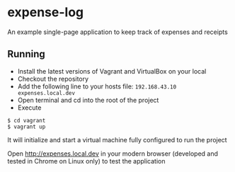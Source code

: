 expense-log
===========

An example single-page application to keep track of expenses and receipts


Running
-------

* Install the latest versions of Vagrant and VirtualBox on your local
* Checkout the repository
* Add the following line to your hosts file: `192.168.43.10	expenses.local.dev`
* Open terminal and cd into the root of the project
* Execute
```
$ cd vagrant
$ vagrant up
```
It will initialize and start a virtual machine fully configured to run the project

Open http://expenses.local.dev in your modern browser (developed and tested in Chrome on Linux only) to test the application
